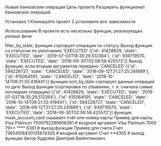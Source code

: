 Новые банковские операции
Цель проекта
Разширить функционал банковских операций.

Установка
1.Клонируйте проект 2.установите все зависимости

Использование
В проекте есть несколько функции, реализующих разные фичи

filter_by_state, функция сортирует операции по статусу Выход функции со статусом по умолчанию 'EXECUTED' [{'id': 41428829, 'state': 'EXECUTED', 'date': '2019-07-03T18:35:29.512364'}, {'id': 939719570, 'state': 'EXECUTED', 'date': '2018-06-30T02:08:58.425572'}] Выход функции, если вторым аргументов передано 'CANCELED' [{'id': 594226727, 'state': 'CANCELED', 'date': '2018-09-12T21:27:25.241689'}, {'id': 615064591, 'state': 'CANCELED', 'date': '2018-10-14T08:21:33.419441'}]
функция sort_by_date сортирует данные операций по дате Выход функции (сортировка по убыванию, т. е. сначала самые последние операции) [{'id': 41428829, 'state': 'EXECUTED', 'date': '2019-07-03T18:35:29.512364'}, {'id': 615064591, 'state': 'CANCELED', 'date': '2018-10-14T08:21:33.419441'}, {'id': 594226727, 'state': 'CANCELED', 'date': '2018-09-12T21:27:25.241689'}, {'id': 939719570, 'state': 'EXECUTED', 'date': '2018-06-30T02:08:58.425572'}]
функция mask_account_card скрывает счёт или номер карты Пример для карты Visa Platinum 7000792289606361 # входной аргумент Visa Platinum 7000 79** **** 6361 # выход функции Пример для счета Счет 73654108430135874305 # входной аргумент Счет **4305 # выход функции
Автор
Кудряев Дмитрий Валентинович
